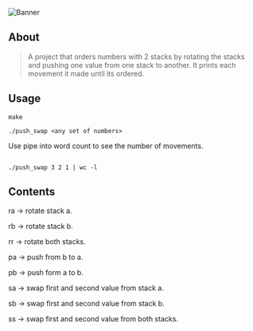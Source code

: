 ![Banner](https://github.com/byaliego/42-project-badges/blob/main/covers/cover-push_swap-bonus.png?raw=true)

## About

> A project that orders numbers with 2 stacks by rotating the stacks and pushing one value from one stack to another. It prints each movement it made until its ordered.

## Usage

```
make

./push_swap <any set of numbers>

```

Use pipe into word count to see the number of movements.

```

./push_swap 3 2 1 | wc -l

```

## Contents

ra -> rotate stack a.

rb -> rotate stack b.

rr -> rotate both stacks.

pa -> push from b to a.

pb -> push form a to b.

sa -> swap first and second value from stack a.

sb -> swap first and second value from stack b.

ss -> swap first and second value from both stacks.
